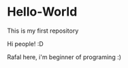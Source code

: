 # Hello-World
This is my first repository


Hi people! :D 

Rafal here, i'm beginner of programing :)
